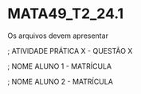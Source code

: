 # MATA49_T2_24.1

Os arquivos devem apresentar

; ATIVIDADE PRÁTICA X - QUESTÃO X

; NOME ALUNO 1 - MATRÍCULA

; NOME ALUNO 2 - MATRÍCULA

